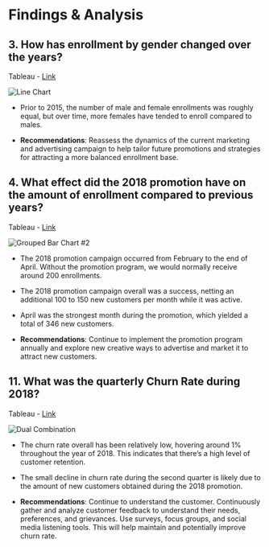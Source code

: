 # Findings & Analysis

## 3. How has enrollment by gender changed over the years?

Tableau - [Link](https://public.tableau.com/views/Workbook2_CustomerFlightsProject/LineChart?:language=en-US&:sid=&:display_count=n&:origin=viz_share_link)

![Line Chart](https://github.com/rml-lee/Customer-Loyalty-Program-Analysis/assets/160198611/ef6b0d1c-8633-42f9-b0cd-0ee465d24fc3)

- Prior to 2015, the number of male and female enrollments was roughly equal, but over time, more females have tended to enroll compared to males. 

- **Recommendations**: Reassess the dynamics of the current marketing and advertising campaign to help tailor future promotions and strategies for attracting a more balanced enrollment base.

## 4. What effect did the 2018 promotion have on the amount of enrollment compared to previous years?

Tableau - [Link](https://public.tableau.com/views/Workbook2_CustomerFlightsProject/GroupedBarChart2?:language=en-US&:sid=&:display_count=n&:origin=viz_share_link)

![Grouped Bar Chart #2](https://github.com/rml-lee/MYSQL-Tableau-Customer-Flights-Project/assets/160198611/aae5f1e2-57e3-4110-967e-edb059aa61dd)

- The 2018 promotion campaign occurred from February to the end of April. Without the promotion program, we would normally receive around 200 enrollments. 

- The 2018 promotion campaign overall was a success, netting an additional 100 to 150 new customers per month while it was active.

- April was the strongest month during the promotion, which yielded a total of 346 new customers. 

- **Recommendations**: Continue to implement the promotion program annually and explore new creative ways to advertise and market it to attract new customers.


## 11. What was the quarterly Churn Rate during 2018?

Tableau - [Link](https://public.tableau.com/views/Workbook2_CustomerFlightsProject/DualCombination?:language=en-US&:sid=&:display_count=n&:origin=viz_share_link)

![Dual Combination](https://github.com/rml-lee/MYSQL-Tableau-Customer-Flights-Project/assets/160198611/02ff4248-7db4-453a-90a1-80d579626c3f)

- The churn rate overall has been relatively low, hovering around 1% throughout the year of 2018. This indicates that there’s a high level of customer retention.
  
- The small decline in churn rate during the second quarter is likely due to the amount of new customers obtained during the 2018 promotion.
  
- **Recommendations**: Continue to understand the customer. Continuously gather and analyze customer feedback to understand their needs, preferences, and grievances. Use surveys, focus groups, and social media listening tools. This will help maintain and potentially improve churn rate.

